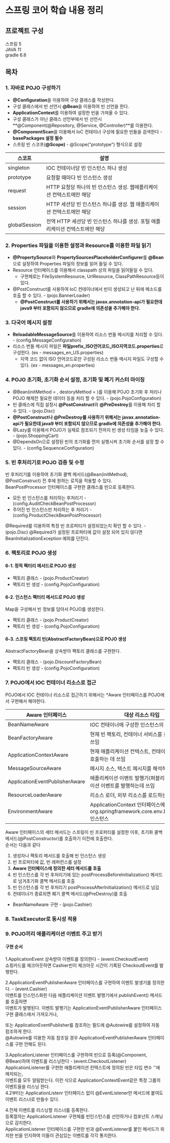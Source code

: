 # 스프링 코어 학습 내용 정리

## 프로젝트 구성

스프링 5  
JAVA 11  
gradle 6.6

## 목차

### 1. 자바로 POJO 구성하기

- **@Configuration**을 이용하여 구성 클래스를 작성한다.  
- 구성 클래스에서 빈 선언시 **@Bean**을 이용하여 빈 선언을 한다.  
- **ApplicationContext**를 이용하여 설정한 빈을 가져올 수 있다.  
- 구성 클래스가 아닌 클래스 선언부에서 빈 선언시 **@Component(@Repository, @Service, @Controller)**를 이용한다.  
- **@ComponentScan**을 이용해서 IoC 컨테이너 구성에 필요한 빈들을 검색한다 - **basePackages 설정 필수**  
- 스프링 빈 스코프(**@Scope)** - @Scope("prototype") 형식으로 설정


|스코프|설명|
|--------------|---|
|singleton|IOC 컨테이너당 빈 인스턴스 하나 생성|
|prototype|요청할 때마다 빈 인스턴스 생성|
|request|HTTP 요청당 하나의 빈 인스턴스 생성. 웹애플리케이션 컨텍스트에만 해당|
|session|HTTP 세션당 빈 인스턴스 하나를 생성. 웹 애플리케이션 컨텍스트에만 해당|
|globalSession|전역 HTTP 세션당 빈 인스턴스 하나를 생성. 포털 애플리케이션 컨텍스트에만 해당|

### 2. Properties 파일을 이용한 설정과 Resource를 이용한 파일 읽기

- **@PropertySource**와 **PropertySourcesPlaceholderConfigurer**를 **@Bean**으로 설정하여 Properties 파일의 정보를 읽어 들일 수 있다.
- Resource 인터페이스를 이용해서 classpath 상의 파일을 읽어들일 수 있다.
  - 구현체로는 FileSystemResource, UrlResource, ClassPathResource등이 있다.
- @PostConstruct를 사용하여 IoC 컨테이너에서 빈이 생성되고 난 뒤에 메소드를 호출 할 수 있다. - (pojo.BannerLoader)
  - **@PostConstruct를 사용하기 위해서는 javax.annotation-api가 필요한데 java9 부터 포함되지 않으므로 gradle에 의존성을 추가해야 한다.**

### 3. 다국어 메시지 설정

- **ReloadableMessageSource**를 이용하여 리소스 번들 메시지를 처리할 수 있다. - (config.MessageConfiguration)
- 리소스 번들 메시지 파일은 **파일prefix_ISO언어코드_ISO지역코드.properties**로 구성한다. (ex - messages_en_US.properties)
  - 지역 코드 없이 ISO 언어코드로만 구성된 리소스 번들 메시지 파일도 구성할 수 있다. (ex - messages_en.properties)

### 4. POJO 초기화, 초기화 순서 설정, 초기화 및 폐기 커스터 마이징

- @Bean(initMethod = , destoryMethod = )를 이용해 POJO 초기화 후 처리나 POJO 해제전 필요한 데이터 등을 처리 할 수 있다. - (pojo.PojoConfiguration)
- 빈 클래스에 직접 설정시 **@PostConstruct**와 **@PreDestroy**를 이용해 처리 할 수 있다. - (pojo.Disc) 
- **@PostConstruct나 @PreDestroy를 사용하기 위해서는 javax.annotation-api가 필요한데 java9 부터 포함되지 않으므로 gradle에 의존성을 추가해야 한다.**
- @Lazy를 이용해서 POJO가 실제로 참조되기 전까지 빈 생성 타임을 늦출 수 있다. - (pojo.ShoppingCart)
- @DependsOn으로 설정된 빈의 초기화를 먼저 실행시켜 초기화 순서를 설정 할 수 있다. - (config.SequenceConfiguration)

### 5. 빈 후처리기로 POJO 검증 및 수정

빈 후처리기를 이용하여 초기화 콜백 메서드(@Bean(initMethod), @PostConstruct) 전 후에 원하는 로직을 적용할 수 있다.  
BeanPostProcessor 인터페이스를 구현한 클래스를 빈으로 등록한다.

- 모든 빈 인스턴스를 처리하는 후처리기 - (config.AuditCheckBeanPostProcessor)
- 주어진 빈 인스턴스만 처리하는 후 처리기 - (config.ProductCheckBeanPostProcessor)

@Required를 이용하여 특정 빈 프로퍼티가 설정되었는지 확인 할 수 있다. - (pojo.Disc)
@Required가 설정된 프로퍼티에 값이 설정 되어 있지 않다면 BeanInitializationException 예외를 던진다.


### 6. 팩토리로 POJO 생성

#### 6-1. 정적 팩터리 메서드로 POJO 생성

- 팩토리 클래스 - (pojo.ProductCreator)
- 팩토리 빈 생성 - (config.PojoConfiguration)

#### 6-2. 인스턴스 팩터리 메서드로 POJO 생성

Map을 구성해서 빈 정보를 담아서 POJO를 생성한다.

- 팩토리 클래스 - (pojo.ProductCreator)
- 팩토리 빈 생성 - (config.PojoConfiguration)

#### 6-3. 스프링 팩토리 빈(AbstractFactoryBean)으로 POJO 생성

AbstractFactoryBean을 상속받아 팩토리 클래스를 구현한다.  


- 팩토리 클래스 - (pojo.DiscountFactoryBean)
- 팩토리 빈 생성 - (config.PojoConfiguration)

### 7. POJO에서 IOC 컨테이너 리소스로 접근

POJO에서 IOC 컨테이너 리소스로 접근하기 위해서는 *Aware 인터페이스를 POJO에서 구현해서 해야한다.

|Aware 인터페이스|대상 리소스 타입|
|--------------|---|
|BeanNameAware|IOC 컨테이너에 구성한 인스턴스의 빈 이름|
|BeanFactoryAware|현재 빈 팩토리, 컨테이너 서비스를 호출하는 데 쓰임|
|ApplicationContextAware|현재 애플리케이션 컨텍스트, 컨테이너 서비스를 호출하는 데 쓰임|
|MessageSourceAware|메시지 소스, 텍스트 메시지를 해석하는 데 쓰임|
|ApplicationEventPublisherAware|애플리케이션 이벤트 발행기(퍼블리셔), 애플리케이션 이벤트를 발행하는데 쓰임|
|ResourceLoaderAware|리소스 로더, 외부 리소스를 로드하는 데 쓰임|
|EnvironmentAware|ApplicationContext 인터페이스에 묶인 org.springframework.core.env.Environment 인스턴스|

Aware 인터페이스의 세터 메서드는 스프링이 빈 프로퍼티를 설정한 이후, 초기화 콜백 메서드(@PostConstructor)를 호출하기 이전에 호출한다.  
순서는 다음과 같다

1. 생성자나 팩토리 메서드를 호출해 빈 인스턴스 생성  
2. 빈 프로퍼티에 값, 빈 레퍼런스를 설정  
3. **Aware 인터페이스에 정의한 세터 메서드를 호출**  
4. 빈 인스턴스를 각 빈 후처리기에 있는 postProcessBeforeInitialization() 메서드로 넘겨초기화 콜백 메서드를 호출  
5. 빈 인스턴스를 각 빈 후처리기 postProcessAfterInitialization() 메서드로 넘김
6. 컨테이너가 종료되면 폐기 콜백 메서드(@PreDestroy)를 호출  

- BeanNameAware 구현 - (pojo.Cashier)

### 8. TaskExecutor로 동시성 적용

### 9. POJO끼리 애플리케이션 이벤트 주고 받기

#### 구현 순서

1.ApplicationEvent 상속받아 이벤트를 정의한다 - (event.CheckoutEvent)  
쇼핑카드를 체크아웃하면 Cashier빈이 체크아웃 시간이 기록된 CheckoutEvent를 발행한다.  

2.ApplicationEventPublisherAware 인터페이스를 구현하여 이벤트 발생기를 정의한다. - (event.Cashier)  
이벤트를 인스턴스화한 다음 애플리케이션 이벤트 발행기에서 publishEvent() 메서드를 호출하면  
이벤트가 발행된다. 이벤트 발행기는 ApplicationEventPublisherAware 인터페이스 구현 클래스에서 가져오거나,  

또는 ApplicationEventPublisher를 참조하는 필드에 @Autowire를 설정하여 자동 참조하게 한다.  
@Autowire를 이용한 자동 참조일 경우 ApplicationEventPublisherAware 인터페이스를 구현 안해도 된다.  

3.ApplicationListener 인터페이스를 구현하여 빈으로 등록(@Component, @Bean)하여 이벤트를 리스닝한다 - (event.CheckoutListener)  
ApplicationListener<T>를 구현한 애플리케이션 컨텍스트에 정의된 빈은 타입 변수 '<T>'에 매치되는,  
이벤트를 모두 알림받는다. 이런 식으로  ApplicationContextEvent같은 특정 그룹의 이벤트들을 리스닝 한다.  
4.2부터는 ApplicationListenr 인터페이스 없이 @EventListener만 메서드에 붙여도 이벤트 리스너로 만들수 있다.  

4.전체 이벤트를 리스닝할 리스너를 등록한다.  
등록절차는 ApplicationListener 구현체를 빈인스턴스를 선언하거나 컴포넌트 스캐닝으로 감지한다.  
ApplicationListener 인터페이스를 구현한 빈과 @EventListener를 붙인 메서드가 위치한 빈을 인지하여 이들이 관심있는 이벤트를 각각 통지한다.
